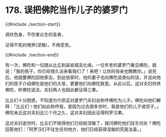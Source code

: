 # 178. 误把佛陀当作儿子的婆罗门
{{#include ./section-start}}

调伏色身，不伤害众生的圣者，

证得不死的境界(涅槃)，不再受苦。

{{#include ./section-end}}

有一次，佛陀和一位随从比丘到裟祇城去化缘。一位年老的婆罗门看见佛陀，就说：「我的孩子，你已经很久没来看我们了！来吧！让你的母亲也瞧瞧你。」说完后，他就要佛陀回他家去，到达他家时，他的妻子也向佛陀说类似的话，并且向他们的孩子介绍佛陀是他们的大哥，更要他们向佛陀致意。从此以后，这对夫妇供养佛陀，听佛陀说法，夫妇两人也因此都证得三果。

比丘们十分困惑，不知道为什麽这对婆罗门夫妇会称呼佛陀为儿子。佛陀向他们解释：「比丘们！他们如此称呼我，是因为过去很多世时，我是他们的儿子或侄子。」佛陀亲近这对夫妇达三个月之久，这对夫妇因此证得阿罗汉果。

这对夫妇逝世时，比丘们不晓得他们已经般涅槃了，就问佛陀他们往生何处？佛陀回答他们：「阿罗汉们不往生任何地方，他们已经获得涅槃的究竟法喜。」

